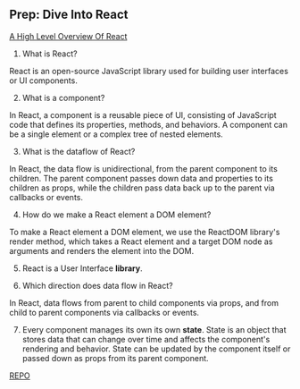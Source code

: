 ## Prep: Dive Into React

[A High Level Overview Of React](https://www.youtube.com/watch?v=FRjlF74_EZk)

1. What is React?  

React is an open-source JavaScript library used for building user interfaces or UI components.  

2. What is a component?  

In React, a component is a reusable piece of UI, consisting of JavaScript code that defines its properties, methods, and behaviors. A component can be a single element or a complex tree of nested elements.  

3. What is the dataflow of React?  

In React, the data flow is unidirectional, from the parent component to its children. The parent component passes down data and properties to its children as props, while the children pass data back up to the parent via callbacks or events.  

4. How do we make a React element a DOM element?  

To make a React element a DOM element, we use the ReactDOM library's render method, which takes a React element and a target DOM node as arguments and renders the element into the DOM.

5. React is a User Interface **library**.  

6. Which direction does data flow in React?  

In React, data flows from parent to child components via props, and from child to parent components via callbacks or events.  

7. Every component manages its own its own **state**. State is an object that stores data that can change over time and affects the component's rendering and behavior. State can be updated by the component itself or passed down as props from its parent component.  

[REPO](https://github.com/VMO2020/reading-notes-v2/blob/main/code-301/301prework.md)
